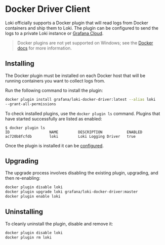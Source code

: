 # Docker Driver Client

Loki officially supports a Docker plugin that will read logs from Docker
containers and ship them to Loki. The plugin can be configured to send the logs
to a private Loki instance or [Grafana Cloud](https://grafana.com/oss/loki).

> Docker plugins are not yet supported on Windows; see the
> [Docker docs](https://docs.docker.com/engine/extend) for more information.

## Installing

The Docker plugin must be installed on each Docker host that will be running
containers you want to collect logs from.

Run the following command to install the plugin:

```bash
docker plugin install grafana/loki-docker-driver:latest --alias loki
--grant-all-permissions
```

To check installed plugins, use the `docker plugin ls` command. Plugins that
have started successfully are listed as enabled:

```
$ docker plugin ls
ID                  NAME         DESCRIPTION           ENABLED
ac720b8fcfdb        loki         Loki Logging Driver   true
```

Once the plugin is installed it can be [configured](./configuration.md).

## Upgrading

The upgrade process involves disabling the existing plugin, upgrading, and then
re-enabling:

```bash
docker plugin disable loki
docker plugin upgrade loki grafana/loki-docker-driver:master
docker plugin enable loki
```

## Uninstalling

To cleanly uninstall the plugin, disable and remove it:

```bash
docker plugin disable loki
docker plugin rm loki
```
